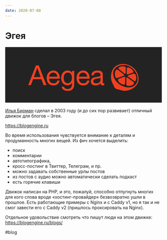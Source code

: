 ```yaml
---
date: 2020-07-08
---
```


# Эгея

![Эгея промо](aegea.png "Эгея промо")

[Илья Бирман](https://ilyabirman.ru) сделал в 2003 году (и до сих пор развивает) отличный движок для блогов – Эгея.

https://blogengine.ru

Во время использования чувствуется внимание к деталям и продуманность многих вещей.
Из фич хочется выделить:

- поиск
- комментарии
- автотипографика,
- кросс-постинг в Твиттер, Телеграм, и пр.
- можно задавать собственные урлы постов
- из постов с аудио можно автоматически сделать подкаст
- есть горячие клавиши

Движок написан на PHP, и это, пожалуй, способно отпугнуть многих для кого слова вроде «хостинг-провайдер» безвозвратно ушли в прошлое.
Есть работающие примеры с Nginx и с Caddy v1, но я так и не смог завести его с Caddy v2 (пришлось проксировать на Nginx).

Отдельное удовольствие смотреть что пишут люди на этом движке:
https://blogengine.ru/blogs/

#blog
